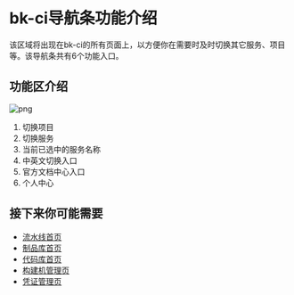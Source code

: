 # bk-ci导航条功能介绍

该区域将出现在bk-ci的所有页面上，以方便你在需要时及时切换其它服务、项目等。该导航条共有6个功能入口。

## 功能区介绍

![png](../assets/service_console.png)

1. 切换项目
2. 切换服务
3. 当前已选中的服务名称
4. 中英文切换入口
5. 官方文档中心入口
6. 个人中心

## 接下来你可能需要

- [流水线首页](Pipeline/pipeline-list.md)
- [制品库首页](Artifactory/Artifactory.md)
- [代码库首页](Repos/repos-list.md)
- [构建机管理页](Resource/bkci-hosted.md)
- [凭证管理页](Ticket/ticket-list.md)